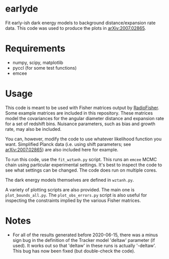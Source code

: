 # earlyde
Fit early-ish dark energy models to background distance/expansion rate data.
This code was used to produce the plots in 
[arXiv:2007.02865](https://arxiv.org/abs/2007.02865).

Requirements
============
 * numpy, scipy, matplotlib
 * pyccl (for some test functions)
 * emcee

Usage
=====
This code is meant to be used with Fisher matrices output by 
[RadioFisher](https://gitlab.com/radio-fisher/bao21cm). Some example 
matrices are included in this repository. These matrices model the covariances 
for the angular diameter distance and expansion rate for a set of redshift 
bins. Nuisance parameters, such as bias and growth rate, may also be included.

You can, however, modify the code to use whatever likelihood function you 
want. Simplified Planck data (i.e. using shift parameters; see 
[arXiv:2007.02865](https://arxiv.org/abs/2007.02865)) are also included here 
for example.

To run this code, use the `fit_wztanh.py` script. This runs an `emcee` MCMC 
chain using particular experimental settings. It's best to inspect the code 
to see what settings can be changed. The code does run on multiple cores.

The dark energy models themselves are defined in `wztanh.py`.

A variety of plotting scripts are also provided. The main one is 
`plot_bounds_all.py`. The `plot_obs_errors.py` script is also useful for 
inspecting the constraints implied by the various Fisher matrices.

Notes
=====
 - For all of the results generated before 2020-06-15, there was a minus sign 
   bug in the definition of the Tracker model 'deltaw' parameter (if used). It 
   works out so that 'deltaw' in these runs is actually '-deltaw'. This bug has 
   now been fixed (but double-check the code).
